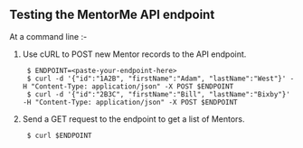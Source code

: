 ## Testing the MentorMe API endpoint

At a command line :-

1. Use cURL to POST new Mentor records to the API endpoint.

        $ ENDPOINT=<paste-your-endpoint-here>
        $ curl -d '{"id":"1A2B", "firstName":"Adam", "lastName":"West"}' -H "Content-Type: application/json" -X POST $ENDPOINT
        $ curl -d '{"id":"2B3C", "firstName":"Bill", "lastName":"Bixby"}' -H "Content-Type: application/json" -X POST $ENDPOINT

1. Send a GET request to the endpoint to get a list of Mentors.

        $ curl $ENDPOINT
